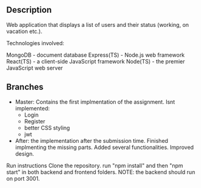 ## Description
Web application that displays a list of users and their status (working, on vacation etc.).

Technologies involved:

MongoDB - document database
Express(TS) - Node.js web framework
React(TS) - a client-side JavaScript framework
Node(TS) - the premier JavaScript web server

## Branches
- Master: Contains the first implmentation of the assignment.
  Isnt implemented:
    - Login
    - Register
    - better CSS styling
    - jwt
- After: the implementation after the submission time. Finished implmenting the missing parts. Added several functionalities. Improved design.

Run instructions
Clone the repository.
run "npm install" and then "npm start" in both backend and frontend folders.
NOTE: the backend should run on port 3001.
